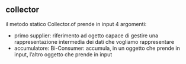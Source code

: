 ## collector
il metodo statico Collector.of prende in input 4 argomenti:
- primo supplier: riferimento ad ogetto capace di gestire una rappresentazione intermedia dei dati che vogliamo rappresentare
- accumulatore: Bi-Consumer: accumula, in un oggetto che prende in input, l’altro oggetto che prende in input